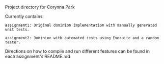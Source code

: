 Project directory for Corynna Park

Currently contains:
  
    assignment1: Original dominion implementation with manually generated unit tests. 
   
    assignment2: Dominion with automated tests using Evosuite and a random tester. 
   
Directions on how to compile and run different features can be found in each assignment's README.md
